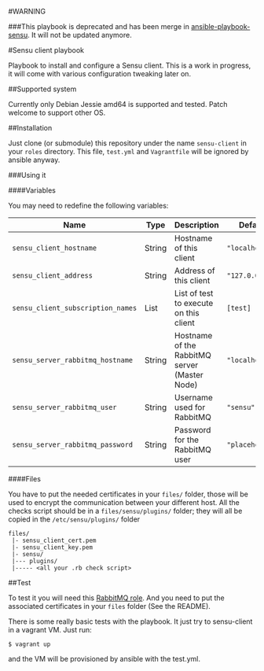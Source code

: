 #WARNING

###This playbook is deprecated and has been merge in [ansible-playbook-sensu](https://github.com/Mayeu/ansible-playbook-sensu). It will not be updated anymore.

#Sensu client playbook

Playbook to install and configure a Sensu client. This is a work in progress,
it will come with various configuration tweaking later on.

##Supported system

Currently only Debian Jessie amd64 is supported and tested. Patch welcome to
support other OS.

##Installation

Just clone (or submodule) this repository under the name `sensu-client` in your
`roles` directory. This file, `test.yml` and `Vagrantfile` will be ignored by
ansible anyway.

###Using it

####Variables

You may need to redefine the following variables:

|Name|Type|Description|Default|
|----|----|-----------|-------|
`sensu_client_hostname`|String|Hostname of this client|`"localhost"`
`sensu_client_address`|String|Address of this client|`"127.0.0.1"`
`sensu_client_subscription_names`|List|List of test to execute on this client| `[test]`
`sensu_server_rabbitmq_hostname`|String|Hostname of the RabbitMQ server (Master Node)|`"localhost"`
`sensu_server_rabbitmq_user`|String|Username used for RabbitMQ|`"sensu"`
`sensu_server_rabbitmq_password`|String|Password for the RabbitMQ user|`"placeholder"`

####Files

You have to put the needed certificates in your `files/` folder, those will be
used to encrypt the communication between your different host. All the checks
script should be in a `files/sensu/plugins/` folder; they will all be copied in
the `/etc/sensu/plugins/` folder

    files/
     |- sensu_client_cert.pem
     |- sensu_client_key.pem
     |- sensu/
     |--- plugins/
     |----- <all your .rb check script>

##Test

To test it you will need this [RabbitMQ
role](https://github.com/Mayeu/ansible-playbook-rabbitmq). And you need to put
the associated certificates in your `files` folder (See the README).

There is some really basic tests with the playbook. It just try to sensu-client
in a vagrant VM. Just run:

    $ vagrant up

and the VM will be provisioned by ansible with the test.yml.
